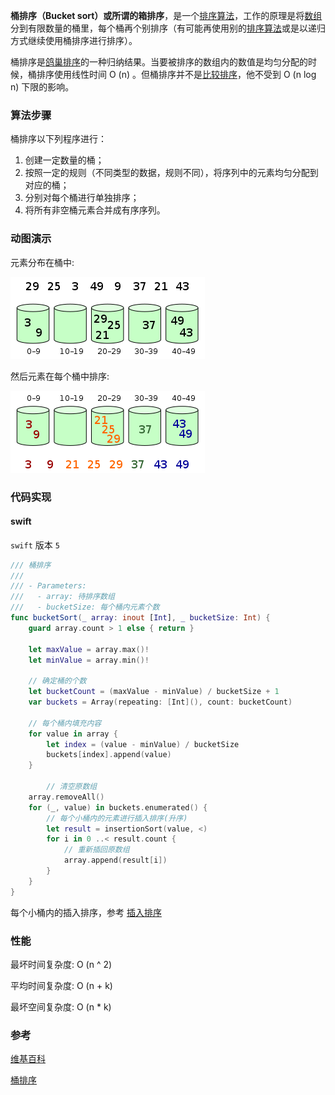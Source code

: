 **桶排序（Bucket sort）**或所谓的**箱排序**，是一个[排序算法](https://zh.wikipedia.org/wiki/排序算法)，工作的原理是将[数组](https://zh.wikipedia.org/wiki/陣列)分到有限数量的桶里，每个桶再个别排序（有可能再使用别的[排序算法](https://zh.wikipedia.org/wiki/排序算法)或是以递归方式继续使用桶排序进行排序）。

桶排序是[鸽巢排序](https://zh.wikipedia.org/wiki/鴿巢排序)的一种归纳结果。当要被排序的数组内的数值是均匀分配的时候，桶排序使用线性时间 O (n) 。但桶排序并不是[比较排序](https://zh.wikipedia.org/wiki/比较排序)，他不受到 O (n log n) 下限的影响。



### 算法步骤

桶排序以下列程序进行：

1. 创建一定数量的桶；
2. 按照一定的规则（不同类型的数据，规则不同），将序列中的元素均匀分配到对应的桶；
3. 分别对每个桶进行单独排序；
4. 将所有非空桶元素合并成有序序列。



### 动图演示

元素分布在桶中:

![1](./images/bucket_sort_1.png)

然后元素在每个桶中排序:

![1](./images/bucket_sort_2.png)



### 代码实现

#### swift 

`swift` 版本 `5`

```swift
/// 桶排序
///
/// - Parameters:
///   - array: 待排序数组
///   - bucketSize: 每个桶内元素个数
func bucketSort(_ array: inout [Int], _ bucketSize: Int) {
    guard array.count > 1 else { return }

    let maxValue = array.max()!
    let minValue = array.min()!
		
  	// 确定桶的个数
    let bucketCount = (maxValue - minValue) / bucketSize + 1
    var buckets = Array(repeating: [Int](), count: bucketCount)
		
  	// 每个桶内填充内容
    for value in array {
        let index = (value - minValue) / bucketSize
        buckets[index].append(value)
    }
  
		// 清空原数组
    array.removeAll()
    for (_, value) in buckets.enumerated() {
      	// 每个小桶内的元素进行插入排序(升序)
        let result = insertionSort(value, <)
        for i in 0 ..< result.count {
          	// 重新插回原数组
            array.append(result[i])
        }
    }
}
```

每个小桶内的插入排序，参考 [插入排序](./insertion-sort.md)



### 性能

最坏时间复杂度: O (n ^ 2)

平均时间复杂度: O (n + k)

最坏空间复杂度: O (n * k)

### 参考

[维基百科](https://zh.wikipedia.org/wiki/桶排序)

[桶排序](https://www.runoob.com/w3cnote/bucket-sort.html)

